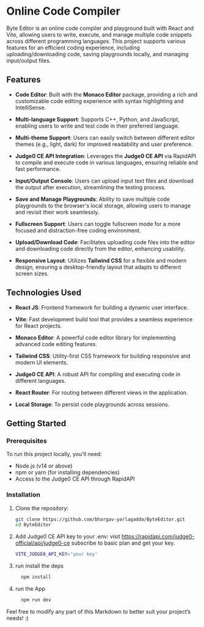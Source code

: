 # Online Code Compiler

Byte Editor is an online code compiler and playground built with React and Vite, allowing users to write, execute, and manage multiple code snippets across different programming languages. 
This project supports various features for an efficient coding experience, including uploading/downloading code, saving playgrounds locally, and managing input/output files.

## Features

- **Code Editor**: Built with the **Monaco Editor** package, providing a rich and customizable code editing experience with syntax highlighting and IntelliSense.
  
- **Multi-language Support**: Supports C++, Python, and JavaScript, enabling users to write and test code in their preferred language.

- **Multi-theme Support**: Users can easily switch between different editor themes (e.g., light, dark) for improved readability and user preference.

- **Judge0 CE API Integration**: Leverages the **Judge0 CE API** via RapidAPI to compile and execute code in various languages, ensuring reliable and fast performance.

- **Input/Output Console**: Users can upload input text files and download the output after execution, streamlining the testing process.

- **Save and Manage Playgrounds**: Ability to save multiple code playgrounds to the browser's local storage, allowing users to manage and revisit their work seamlessly.

- **Fullscreen Support**: Users can toggle fullscreen mode for a more focused and distraction-free coding environment.

- **Upload/Download Code**: Facilitates uploading code files into the editor and downloading code directly from the editor, enhancing usability.

- **Responsive Layout**: Utilizes **Tailwind CSS** for a flexible and modern design, ensuring a desktop-friendly layout that adapts to different screen sizes.

## Technologies Used

- **React JS**: Frontend framework for building a dynamic user interface.

- **Vite**: Fast development build tool that provides a seamless experience for React projects.

- **Monaco Editor**: A powerful code editor library for implementing advanced code editing features.

- **Tailwind CSS**: Utility-first CSS framework for building responsive and modern UI elements.

- **Judge0 CE API**: A robust API for compiling and executing code in different languages.

- **React Router**: For routing between different views in the application.

- **Local Storage**: To persist code playgrounds across sessions.

## Getting Started

### Prerequisites

To run this project locally, you'll need:

- Node.js (v14 or above)
- npm or yarn (for installing dependencies)
- Access to the Judge0 CE API through RapidAPI

### Installation

1. Clone the repository:
   ```bash
   git clone https://github.com/bhargav-yarlagadda/ByteEditor.git
   cd ByteEditor
   ```
2. Add Judge0 CE API key to your .env:
   visit https://rapidapi.com/judge0-official/api/judge0-ce subscribe to basic plan and get your key.
   ```bash
   VITE_JUDGE0_API_KEY='your key'
   ```
2. run install the deps
   ```bash
     npm install
   ```
3. run the App
   ```bash
     npm run dev
   ``` 
  


Feel free to modify any part of this Markdown to better suit your project’s needs! :)
